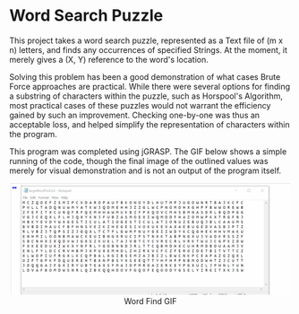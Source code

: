 # Word Search Puzzle

This project takes a word search puzzle, represented as a Text file of (m x n) letters, and finds any occurrences of specified Strings. At the moment, it merely gives
a (X, Y) reference to the word's location.

Solving this problem has been a good demonstration of what cases Brute Force approaches are practical. While there were several options for finding a substring of characters
within the puzzle, such as Horspool's Algorithm, most practical cases of these puzzles would not warrant the efficiency gained by such an improvement. Checking one-by-one was
thus an acceptable loss, and helped simplify the representation of characters within the program.

This program was completed using jGRASP. The GIF below shows a simple running of the code, though the final image of the outlined values was merely for visual demonstration and
is not an output of the program itself.

<p align="center">
  <img src="wordFind.gif" width="500">
      <br>
      Word Find GIF
</p>
